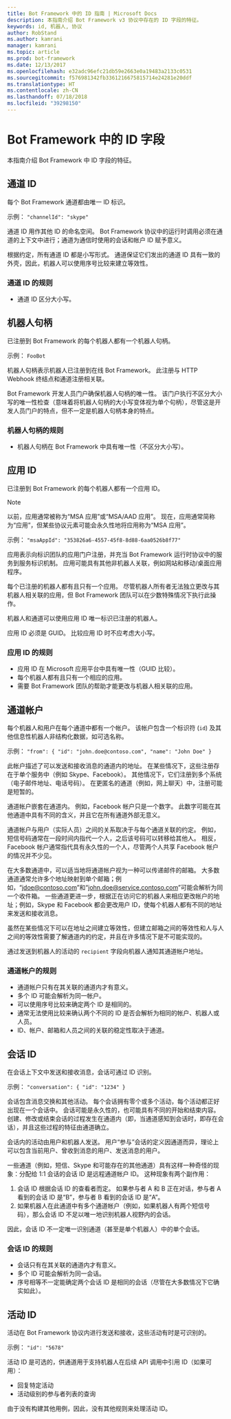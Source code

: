 ```yaml
---
title: Bot Framework 中的 ID 指南 | Microsoft Docs
description: 本指南介绍 Bot Framework v3 协议中存在的 ID 字段的特征。
keywords: id, 机器人, 协议
author: RobStand
ms.author: kamrani
manager: kamrani
ms.topic: article
ms.prod: bot-framework
ms.date: 12/13/2017
ms.openlocfilehash: e32adc96efc21db59e2663e0a19483a2133c0531
ms.sourcegitcommit: f576981342fb3361216675815714e24281e20ddf
ms.translationtype: HT
ms.contentlocale: zh-CN
ms.lasthandoff: 07/18/2018
ms.locfileid: "39298150"
---
```

# <a name="id-fields-in-the-bot-framework"></a>Bot Framework 中的 ID 字段

本指南介绍 Bot Framework 中 ID 字段的特征。

## <a name="channel-id"></a>通道 ID

每个 Bot Framework 通道都由唯一 ID 标识。

示例： `"channelId": "skype"`

通道 ID 用作其他 ID 的命名空间。 Bot Framework 协议中的运行时调用必须在通道的上下文中进行；通道为通信时使用的会话和帐户 ID 赋予意义。

根据约定，所有通道 ID 都是小写形式。 通道保证它们发出的通道 ID 具有一致的外壳，因此，机器人可以使用序号比较来建立等效性。

### <a name="rules-for-channel-ids"></a>通道 ID 的规则

- 通道 ID 区分大小写。

## <a name="bot-handle"></a>机器人句柄

已注册到 Bot Framework 的每个机器人都有一个机器人句柄。

示例： `FooBot`

机器人句柄表示机器人已注册到在线 Bot Framework。 此注册与 HTTP Webhook 终结点和通道注册相关联。

Bot Framework 开发人员门户确保机器人句柄的唯一性。 该门户执行不区分大小写的唯一性检查（意味着将机器人句柄的大小写变体视为单个句柄），尽管这是开发人员门户的特点，但不一定是机器人句柄本身的特点。

### <a name="rules-for-bot-handles"></a>机器人句柄的规则

* 机器人句柄在 Bot Framework 中具有唯一性（不区分大小写）。

## <a name="app-id"></a>应用 ID

已注册到 Bot Framework 的每个机器人都有一个应用 ID。

> [!NOTE]
> 以前，应用通常被称为“MSA 应用”或“MSA/AAD 应用”。 现在，应用通常简称为“应用”，但某些协议元素可能会永久性地将应用称为“MSA 应用”。

示例： `"msaAppId": "353826a6-4557-45f8-8d88-6aa0526b8f77"`

应用表示向标识团队的应用门户注册，并充当 Bot Framework 运行时协议中的服务到服务标识机制。 应用可能具有其他非机器人关联，例如网站和移动/桌面应用程序。

每个已注册的机器人都有且只有一个应用。 尽管机器人所有者无法独立更改与其机器人相关联的应用，但 Bot Framework 团队可以在少数特殊情况下执行此操作。

机器人和通道可以使用应用 ID 唯一标识已注册的机器人。

应用 ID 必须是 GUID。 比较应用 ID 时不应考虑大小写。

### <a name="rules-for-app-ids"></a>应用 ID 的规则

* 应用 ID 在 Microsoft 应用平台中具有唯一性（GUID 比较）。
* 每个机器人都有且只有一个相应的应用。
* 需要 Bot Framework 团队的帮助才能更改与机器人相关联的应用。

## <a name="channel-account"></a>通道帐户

每个机器人和用户在每个通道中都有一个帐户。 该帐户包含一个标识符 (`id`) 及其他信息性机器人非结构化数据，如可选名称。

示例： `"from": { "id": "john.doe@contoso.com", "name": "John Doe" }`

此帐户描述了可以发送和接收消息的通道内的地址。 在某些情况下，这些注册存在于单个服务中（例如 Skype、Facebook）。 其他情况下，它们注册到多个系统（电子邮件地址、电话号码）。 在更匿名的通道（例如，网上聊天）中，注册可能是短暂的。

通道帐户嵌套在通道内。 例如，Facebook 帐户只是一个数字。 此数字可能在其他通道中具有不同的含义，并且它在所有通道外部无意义。

通道帐户与用户（实际人员）之间的关系取决于与每个通道关联的约定。 例如，短信号码通常在一段时间内指代一个人，之后该号码可以转移给其他人。 相反，Facebook 帐户通常指代具有永久性的一个人，尽管两个人共享 Facebook 帐户的情况并不少见。

在大多数通道中，可以适当地将通道帐户视为一种可以传递邮件的邮箱。 大多数通道通常允许多个地址映射到单个邮箱；例如，“jdoe@contoso.com”和“john.doe@service.contoso.com”可能会解析为同一个收件箱。 一些通道更进一步，根据正在访问它的机器人来相应更改帐户的地址；例如，Skype 和 Facebook 都会更改用户 ID，使每个机器人都有不同的地址来发送和接收消息。

虽然在某些情况下可以在地址之间建立等效性，但建立邮箱之间的等效性和人与人之间的等效性需要了解通道内的约定，并且在许多情况下是不可能实现的。

通过发送到机器人的活动的 `recipient` 字段向机器人通知其通道帐户地址。

### <a name="rules-for-channel-accounts"></a>通道帐户的规则

* 通道帐户只有在其关联的通道内才有意义。
* 多个 ID 可能会解析为同一帐户。
* 可以使用序号比较来确定两个 ID 是相同的。
* 通常无法使用比较来确认两个不同的 ID 是否会解析为相同的帐户、机器人或人员。
* ID、帐户、邮箱和人员之间的关联的稳定性取决于通道。

## <a name="conversation-id"></a>会话 ID

在会话上下文中发送和接收消息，会话可通过 ID 识别。

示例： `"conversation": { "id": "1234" }`

会话包含消息交换和其他活动。 每个会话拥有零个或多个活动，每个活动都正好出现在一个会话中。 会话可能是永久性的，也可能具有不同的开始和结束内容。 创建、修改或结束会话的过程发生在通道内（即，当通道感知到会话时，即存在会话），并且这些过程的特征由通道确立。

会话内的活动由用户和机器人发送。 用户“参与”会话的定义因通道而异，理论上可以包含当前用户、曾收到消息的用户、发送消息的用户。

一些通道（例如，短信、Skype 和可能存在的其他通道）具有这样一种奇怪的现象：分配给 1:1 会话的会话 ID 是远程通道帐户 ID。 这种现象有两个副作用：
1. 会话 ID 根据会话 ID 的查看者而定。 如果参与者 A 和 B 正在对话，参与者 A 看到的会话 ID 是“B”，参与者 B 看到的会话 ID 是“A”。
2. 如果机器人在此通道中有多个通道帐户（例如，如果机器人有两个短信号码），那么会话 ID 不足以唯一地识别机器人视野内的会话。

因此，会话 ID 不一定唯一识别通道（甚至是单个机器人）中的单个会话。

### <a name="rules-for-conversation-ids"></a>会话 ID 的规则

* 会话只有在其关联的通道内才有意义。
* 多个 ID 可能会解析为同一会话。
* 序号相等不一定能确定两个会话 ID 是相同的会话（尽管在大多数情况下它确实如此）。

## <a name="activity-id"></a>活动 ID

活动在 Bot Framework 协议内进行发送和接收，这些活动有时是可识别的。

示例： `"id": "5678"`

活动 ID 是可选的，供通道用于支持机器人在后续 API 调用中引用 ID（如果可用）：
* 回复特定活动
* 活动级别的参与者列表的查询

由于没有构建其他用例，因此，没有其他规则来处理活动 ID。
